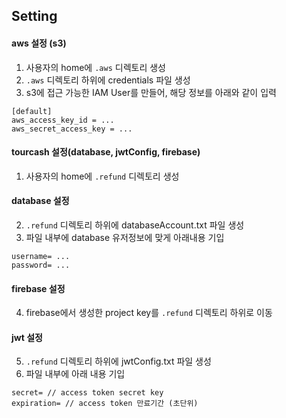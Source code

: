 ## Setting
#### aws 설정 (s3)
1. 사용자의 home에 `.aws` 디렉토리 생성
2. `.aws` 디렉토리 하위에 credentials 파일 생성
3. s3에 접근 가능한 IAM User를 만들어, 해당 정보를 아래와 같이 입력
```
[default]
aws_access_key_id = ...
aws_secret_access_key = ...
```


#### tourcash 설정(database, jwtConfig, firebase)
1. 사용자의 home에 `.refund` 디렉토리 생성

#### database 설정
2. `.refund` 디렉토리 하위에 databaseAccount.txt 파일 생성
3. 파일 내부에 database 유저정보에 맞게 아래내용 기입
```
username= ...
password= ...
```

#### firebase 설정
4. firebase에서 생성한 project key를 `.refund` 디렉토리 하위로 이동


#### jwt 설정
5. `.refund` 디렉토리 하위에 jwtConfig.txt 파일 생성
6. 파일 내부에 아래 내용 기입
```
secret= // access token secret key
expiration= // access token 만료기간 (초단위)
```
